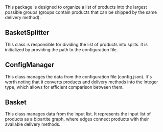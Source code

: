 This package is designed to organize a list of products into the largest possible groups (groups contain products that can be shipped by the same delivery method).

## BasketSplitter
This class is responsible for dividing the list of products into splits. It is initialized by providing the path to the configuration file.

## ConfigManager
This class manages the data from the configuration file (config.json). It's worth noting that it converts products and delivery methods into the Integer type, which allows for efficient comparison between them.

## Basket
This class manages data from the input list. It represents the input list of products as a bipartite graph, where edges connect products with their available delivery methods.

[//]: # (this file is made with chat GPT help.URL to chat: https://chat.openai.com/share/1c9e715e-af5e-44a1-b0d9-868e62a9af41)